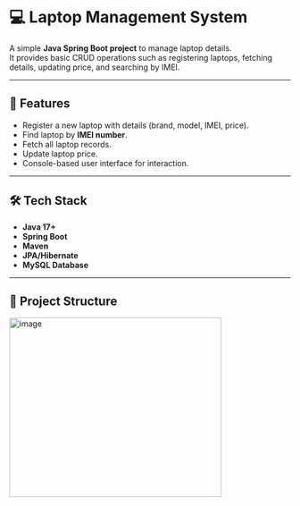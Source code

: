 # 💻 Laptop Management System

A simple **Java Spring Boot project** to manage laptop details.  
It provides basic CRUD operations such as registering laptops, fetching details, updating price, and searching by IMEI.  

---

## 🚀 Features
- Register a new laptop with details (brand, model, IMEI, price).
- Find laptop by **IMEI number**.
- Fetch all laptop records.
- Update laptop price.
- Console-based user interface for interaction.

---

## 🛠️ Tech Stack
- **Java 17+**
- **Spring Boot**
- **Maven**
- **JPA/Hibernate**
- **MySQL Database**

---

## 📂 Project Structure
<img width="380" height="321" alt="image" src="https://github.com/user-attachments/assets/1d2ed831-5578-4964-9701-bd50542bf5d8" />

